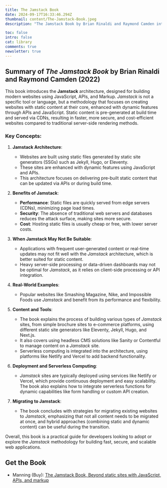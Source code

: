 ```yaml
---
title: The Jamstack Book
date: 2024-09-17T16:33:46.294Z
thumbnail: content/The-Jamstack-Book.jpeg
description: "The Jamstack Book by Brian Rinaldi and Raymond Camden introduces the modern Jamstack architecture, which is built on a combination of JavaScript, APIs, and Markup. This architecture delivers faster, more secure, and cost-efficient websites by serving pre-built content through CDNs, compared to traditional server-side rendering. The book provides practical examples and guidance on tools like Eleventy, Jekyll, and Next.js, making it a great resource for developers looking to improve site performance and security."

toc: false
intro: false
cat: library
comments: true
newsletter: true
---
```


## Summary of _The Jamstack Book_ by Brian Rinaldi and Raymond Camden (2022)

This book introduces the **Jamstack** architecture, designed for building modern websites using JavaScript, APIs, and Markup. _Jamstack_ is not a specific tool or language, but a methodology that focuses on creating websites with static content at their core, enhanced with dynamic features through APIs and JavaScript. Static content is pre-generated at build time and served via CDNs, resulting in faster, more secure, and cost-efficient websites compared to traditional server-side rendering methods.

### Key Concepts:

1. **Jamstack Architecture**:

   - Websites are built using static files generated by static site generators (SSGs) such as Jekyll, Hugo, or Eleventy.
   - These sites are enhanced with dynamic features using JavaScript and APIs.
   - This architecture focuses on delivering pre-built static content that can be updated via APIs or during build time.

2. **Benefits of Jamstack**:

   - **Performance**: Static files are quickly served from edge servers (CDNs), minimizing page load times.
   - **Security**: The absence of traditional web servers and databases reduces the attack surface, making sites more secure.
   - **Cost**: Hosting static files is usually cheap or free, with lower server costs.

3. **When Jamstack May Not Be Suitable**:

   - Applications with frequent user-generated content or real-time updates may not fit well with the _Jamstack_ architecture, which is better suited for static content.
   - Heavy server-side processing or data-driven dashboards may not be optimal for _Jamstack_, as it relies on client-side processing or API integration.

4. **Real-World Examples**:

   - Popular websites like Smashing Magazine, Nike, and Impossible Foods use _Jamstack_ and benefit from its performance and flexibility.

5. **Content and Tools**:

   - The book explains the process of building various types of _Jamstack_ sites, from simple brochure sites to e-commerce platforms, using different static site generators like Eleventy, Jekyll, Hugo, and Next.js.
   - It also covers using headless CMS solutions like Sanity or Contentful to manage content on a _Jamstack_ site.
   - Serverless computing is integrated into the architecture, using platforms like Netlify and Vercel to add backend functionality.

6. **Deployment and Serverless Computing**:

   - _Jamstack_ sites are typically deployed using services like Netlify or Vercel, which provide continuous deployment and easy scalability. The book also explains how to integrate serverless functions for dynamic capabilities like form handling or custom API creation.

7. **Migrating to Jamstack**:
   - The book concludes with strategies for migrating existing websites to _Jamstack_, emphasizing that not all content needs to be migrated at once, and hybrid approaches (combining static and dynamic content) can be useful during the transition.

Overall, this book is a practical guide for developers looking to adopt or explore the _Jamstack_ methodology for building fast, secure, and scalable web applications.

## Get the Book

- Manning (Buy): [The Jamstack Book, Beyond static sites with JavaScript, APIs, and markup](https://www.manning.com/library/the-jamstack-book)

